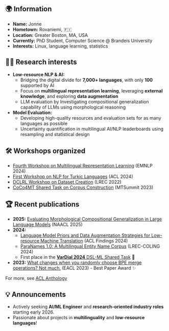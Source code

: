 ## 🌍 **Information**
- **Name:** Jonne
- **Hometown:** Rovaniemi, :finland:
- **Location:** Greater Boston, MA, USA
- **Currently:** PhD Student, Computer Science @ Brandeis University
- **Interests:** Linux, language learning, statistics

## 👨‍🎓 **Research interests**
- **Low-resource NLP & AI:** 
  - Bridging the digital divide for **7,000+ languages**, with only **100** supported by AI
  - Focus on **multilingual representation learning**, leveraging **external knowledge**, and exploring **data augmentation**
  - LLM evaluation by Investigating compositional generalization capability of LLMs using morphological reasoning
- **Model Evaluation:** 
  - Developing high-quality resources and evaluation sets for as many languages as possible
  - Uncertainty quantification in multilingual AI/NLP leaderboards using resampling and statistical design

## 🛠️ **Workshops organized**
- [Fourth Workshop on Multilingual Representation Learning](https://sigtyp.github.io/ws2024-mrl.html) (EMNLP 2024)
- [First Workshop on NLP for Turkic Languages](https://aclanthology.org/volumes/2024.sigturk-1/) (ACL 2024)
- [DCLRL Workshop on Dataset Creation](https://dclrl.github.io/) (LREC 2022)
- [CoCo4MT Shared Task on Corpus Construction](https://aclanthology.org/2023.mtsummit-coco4mt.3/) (MTSummit 2023)

## 🏆 **Recent publications**
- **2025:** [Evaluating Morphological Compositional Generalization in Large Language Models](https://aclanthology.org/2025.naacl-long.59/) (NAACL 2025) 
- **2024:** 
  - [Language Model Priors and Data Augmentation Strategies for Low-resource Machine Translation](https://aclanthology.org/2024.findings-acl.768/) (ACL Findings 2024)
  - [ParaNames 1.0: A Multilingual Entity Name Corpus](https://aclanthology.org/2024.lrec-main.1103/) (LREC-COLING 2024)
  - First place in the [**VarDial 2024** DSL-ML Shared Task](https://aclanthology.org/2024.vardial-1.22/) 🥇
- **2023:** [What changes when you randomly choose BPE merge operations? Not much.](https://aclanthology.org/2023.insights-1.7/) (EACL 2023) - Best Paper Award ✨

For more, see [ACL Anthology]()

## 💡 **Announcements**
- Actively seeking **AI/ML Engineer** and **research-oriented industry roles** starting early 2026.
- Passionate about projects in **multilinguality** and **low-resource languages**!
